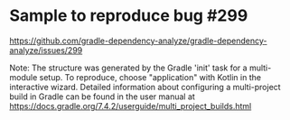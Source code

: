 # Sample to reproduce bug #299

https://github.com/gradle-dependency-analyze/gradle-dependency-analyze/issues/299

Note: The structure was generated by the Gradle 'init' task for a multi-module setup.
To reproduce, choose "application" with Kotlin in the interactive wizard.
Detailed information about configuring a multi-project build in Gradle can be found
in the user manual at https://docs.gradle.org/7.4.2/userguide/multi_project_builds.html
